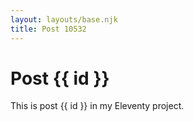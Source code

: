```yaml
---
layout: layouts/base.njk
title: Post 10532
---
```


# Post {{ id }}

This is post {{ id }} in my Eleventy project.
